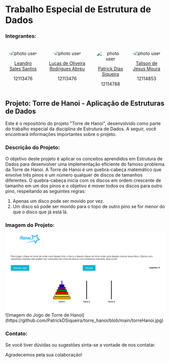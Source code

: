 # Trabalho Especial de Estrutura de Dados

### Integrantes:
<div style="display: flex; justify-content: center">

<div style="text-align: center; margin-top: 10px; padding: 10px">
<img alt="photo user" src="https://avatars.githubusercontent.com/LeandroComD" style="border-radius:100%; width:50px" />
<p><a href="https://github.com/LeandroComD">Leandro Sales Santos</a></p><span>12113476</span>
</div>

<div style="text-align: center; margin-top: 10px;padding: 10px">
<img alt="photo user" src="https://avatars.githubusercontent.com/LucasSangrecco" style="border-radius:100%; width:50px" />
<p><a href="https://github.com/LucasSangrecco">Lucas de Oliveira Rodrigues Abreu</a></p><span>12113476</span>
</div>

<div style="text-align: center; margin-top: 10px;padding: 10px">
<img alt="photo user" src="https://avatars.githubusercontent.com/PatrickDSiqueira" style="border-radius:100%; width:50px" />
<p><a href="https://github.com/PatrickDSiqueira">Patrick Dias Siqueira</a></p><span>12114788</span>
</div>

<div style="text-align: center; margin-top: 10px;padding: 10px">
<img alt="photo user" src="https://avatars.githubusercontent.com/TalisonMoura" style="border-radius:100%; width:50px" />
<p><a href="https://github.com/TalisonMoura">Talison de Jesus Moura</a></p><span>12114853</span>
</div>

</div>

## Projeto: Torre de Hanoi - Aplicação de Estruturas de Dados

Este é o repositório do projeto "Torre de Hanoi", desenvolvido como parte do trabalho especial da disciplina de Estrutura de Dados. A seguir, você encontrará informações importantes sobre o projeto.

### Descrição do Projeto:

O objetivo deste projeto é aplicar os conceitos aprendidos em Estrutura de Dados para desenvolver uma implementação eficiente do famoso problema da Torre de Hanoi. A Torre de Hanoi é um quebra-cabeça matemático que envolve três pinos e um número qualquer de discos de tamanhos diferentes. O quebra-cabeça inicia com os discos em ordem crescente de tamanho em um dos pinos e o objetivo é mover todos os discos para outro pino, respeitando as seguintes regras:

1. Apenas um disco pode ser movido por vez.
2. Um disco só pode ser movido para o topo de outro pino se for menor do que o disco que já está lá.

### Imagem do Projeto:

<img alt="picture" src="torreHanoi.jpg" >
![Imagem do Jogo de Torre de Hanoi](https://github.com/PatrickDSiqueira/torre_hanoi/blob/main/torreHanoi.jpg)

### Contato:

Se você tiver dúvidas ou sugestões sinta-se a vontade de nos contatar.

Agradecemos pela sua colaboração!